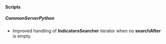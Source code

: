 
#### Scripts
##### CommonServerPython
- Improved handling of **IndicatorsSearcher** iterator when no **searchAfter** is empty.
